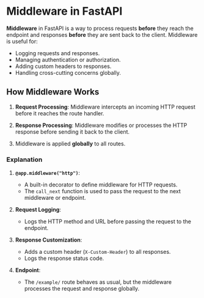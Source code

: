 # Middleware in FastAPI

**Middleware** in FastAPI is a way to process requests **before** they reach the endpoint and responses **before** they are sent back to the client. Middleware is useful for:

- Logging requests and responses.
- Managing authentication or authorization.
- Adding custom headers to responses.
- Handling cross-cutting concerns globally.

## How Middleware Works

1. **Request Processing**:
   Middleware intercepts an incoming HTTP request before it reaches the route handler.

2. **Response Processing**:
   Middleware modifies or processes the HTTP response before sending it back to the client.

3. Middleware is applied **globally** to all routes.

### Explanation

1. **`@app.middleware("http")`**:
   - A built-in decorator to define middleware for HTTP requests.
   - The `call_next` function is used to pass the request to the next middleware or endpoint.

2. **Request Logging**:
   - Logs the HTTP method and URL before passing the request to the endpoint.

3. **Response Customization**:
   - Adds a custom header (`X-Custom-Header`) to all responses.
   - Logs the response status code.

4. **Endpoint**:
   - The `/example/` route behaves as usual, but the middleware processes the request and response globally.
